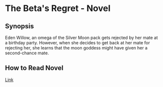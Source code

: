 # The Beta's Regret - Novel

<h2>Synopsis</h2>
Eden Willow, an omega of the Silver Moon pack gets rejected by her mate at a birthday party. However, when she decides to get back at her mate for rejecting her, she learns that the moon goddess might have given her a second-chance mate.

<h2>How to Read Novel</h2>

<a href="https://gilaread.com/ads" target="_blank" rel="noopener">Link</a>
